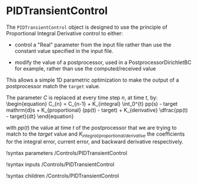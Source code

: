 # PIDTransientControl

The `PIDTransientControl` object is designed to use the principle of Proportional Integral Derivative control to either:
- control a "Real" parameter from the input file rather than use the constant value specified in the input file.

- modify the value of a postprocessor, used in a PostprocessorDirichletBC for example, rather than use the computed/received value


This allows a simple 1D parametric optimization to make the output of a postprocessor match the `target` value.

The parameter $C$ is replaced at every time step $n$, at time $t$, by:
\begin{equation}
C_{n} = C_{n-1} + K_{integral} \int_0^{t} pp(s) - target mathrm{d}s + K_{proportional} (pp(t) - target) + K_{derivative} \dfrac{pp(t) - target}{dt}
\end{equation}

with $pp(t)$ the value at time $t$ of the postprocessor that we are trying to match to the $target$ value and
$K_{integral/proportional/derivative}$ the coefficients for the integral error, current error, and backward derivative respectively.

!syntax parameters /Controls/PIDTransientControl

!syntax inputs /Controls/PIDTransientControl

!syntax children /Controls/PIDTransientControl
